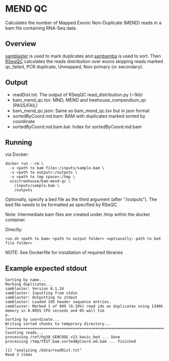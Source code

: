 # MEND QC
Calculates the number of Mapped Exonic Non-Duplicate (MEND) reads in a bam file containing RNA-Seq data.

## Overview
[samblaster](https://github.com/GregoryFaust/samblaster) is used to mark duplicates and [sambamba](http://lomereiter.github.io/sambamba/) is used to sort. Then [RSeqQC](http://rseqc.sourceforge.net/) calculates the reads distribution over exons skipping reads marked qc_failed, PCR duplicate, Unmapped, Non-primary (or secondary).

## Output
* readDist.txt: The output of RSeqQC read_distribution.py (~1kb)
* bam_mend_qc.tsv: MND, MEND and treehouse_compendium_qc (PASS/FAIL)
* bam_mend_qc.json: Same as bam_mend_qc.tsv but in json format
* sortedByCoord.md.bam: BAM with duplicates marked sorted by coordinate
* sortedByCoord.md.bam.bai: Index for sortedByCoord.md.bam

## Running 
via Docker:

```
docker run --rm \
  -v <path to bam file>:/inputs/sample.bam \
  -v <path to output>:/outputs \
  -v <path to tmp space>:/tmp \
  ucsctreehouse/bam-mend-qc \
    /inputs/sample.bam \
    /outputs
```

Optionally, specify a bed file as the third argument (after "/outputs"). The bed file needs to be formatted as specified by RSeQC

Note: Intermediate bam files are created under /tmp within the docker container.

Directly:

```
run.sh <path to bam> <path to output folder> <optionally: path to bed file folder>
```

NOTE: See Dockerfile for installation of required libraries

## Example expected stdout
```
Sorting by name...
Marking duplicates...
samblaster: Version 0.1.24
samblaster: Inputting from stdin
samblaster: Outputting to stdout
samblaster: Loaded 195 header sequence entries.
samblaster: Marked 1 of 999 (0.10%) read ids as duplicates using 1340k memory in 0.005S CPU seconds and 0S wall tim
e.
Sorting by coordinate...
Writing sorted chunks to temporary directory...
[==============================================================================]
Counting reads...
processing /ref/hg38_GENCODE_v23_basic.bed ... Done
processing /tmp/TEST.bam.sortedByCoord.md.bam ... Finished

[1] "analyzing /data/readDist.txt"
Read 3 items
```

